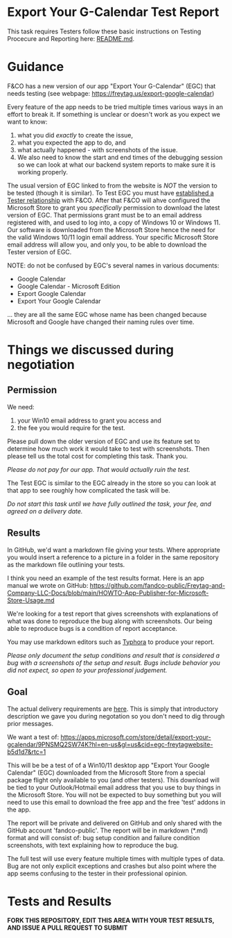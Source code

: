 # Export Your G-Calendar Test Report

This task requires Testers follow these basic instructions on Testing Procecure and Reporting here: [README.md](README.md).

# Guidance

F&CO has a new version of our app "Export Your G-Calendar" (EGC) that needs testing (see webpage: https://freytag.us/export-google-calendar)

Every feature of the app needs to be tried multiple times various ways in an effort to break it.  If something is unclear or doesn't work as you expect we want to know: 

1. what you did *exactly* to create the issue, 
2. what you expected the app to do, and 
3. what actually happened - with screenshots of the issue.  
4. We also need to know the start and end times of the debugging session so we can look at what our backend system reports to make sure it is working properly.  

The usual version of EGC linked to from the website is *NOT* the version to be tested (though it is similar).  To Test EGC you must have [established a Tester relationship](README.md) with F&CO.  After that F&CO will ahve configured the Microsoft Store to grant you _specifically_ permission to download the latest version of EGC.  That permissions grant must be to an email address registered with, and used to log into, a copy of Windows 10 or Windows 11.  Our software is downloaded from the Microsoft Store hence the need for the valid Windows 10/11 login email address.  Your specific Microsoft Store email address will allow you, and only you, to be able to download the Tester version of EGC.

NOTE: do not be confused by EGC's several names in various documents:

- Google Calendar
- Google Calendar - Microsoft Edition
- Export Google Calendar
- Export Your Google Calendar

... they are all the same EGC whose name has been changed because Microsoft and Google have changed their naming rules over time.

# Things we discussed during negotiation

## Permission 

We need:

1. your Win10 email address to grant you access and
2. the fee you would require for the test.

Please pull down the older version of EGC and use its feature set to determine how much work it would take to test with screenshots.  Then please tell us the total cost for completing this task.  Thank you.

_Please do not pay for our app.  That would actually ruin the test._

The Test EGC is similar to the EGC already in the store so you can look at that app to see roughly how complicated the task will be.

*Do not start this task until we have fully outlined the task, your fee, and agreed on a delivery date.*

## Results

In GitHub, we'd want a markdown file giving your tests. Where appropriate you would insert a reference to a picture in a folder in the same repository as the markdown file outlining your tests.

I think you need an example of the test results format.  Here is an app manual we wrote on GitHub: https://github.com/fandco-public/Freytag-and-Company-LLC-Docs/blob/main/HOWTO-App-Publisher-for-Microsoft-Store-Usage.md

We're looking for a test report that gives screenshots with explanations of what was done to reproduce the bug along with screenshots.  Our being able to reproduce bugs is a condition of report acceptance.

You may use markdown editors such as [Typhora](https://typora.io/) to produce your report.

*Please only document the setup conditions and result that is considered a bug with a screenshots of the setup and result.  Bugs include behavior you did not expect, so open to your professional judgement.*

## Goal

The actual delivery requirements are [here](README.md).  This is simply that introductory description we gave you during negotation so you don't need to dig through prior messages.

We want a test of: https://apps.microsoft.com/store/detail/export-your-gcalendar/9PNSMQ2SW74K?hl=en-us&gl=us&cid=egc-freytagwebsite-b5d1d7&rtc=1

This will be be a test of of a Win10/11 desktop app "Export Your Google Calendar" (EGC) downloaded from the Microsoft Store from a special package flight only available to you (and other testers).  This download will be tied to your Outlook/Hotmail email address that you use to buy things in the Microsoft Store.  You will not be expected to buy something but you will need to use this email to download the free app and the free 'test' addons in the app.  

The report will be private and delivered on GitHub and only shared with the GitHub account 'fandco-public'.  The report will be in markdown (*.md) format and will consist of: bug setup condition and failure condition screenshots, with text explaining how to reproduce the bug.  

The full test will use every feature multiple times with multiple types of data.  Bug are not only explicit exceptions and crashes but also point where the app seems confusing to the tester in their professional opinion.

# Tests and Results

**FORK THIS REPOSITORY, EDIT THIS AREA WITH YOUR TEST RESULTS, AND ISSUE A PULL REQUEST TO SUBMIT**